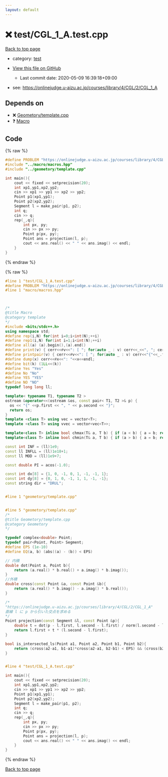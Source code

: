 ```yaml
---
layout: default
---
```


<!-- mathjax config similar to math.stackexchange -->
<script type="text/javascript" async
  src="https://cdnjs.cloudflare.com/ajax/libs/mathjax/2.7.5/MathJax.js?config=TeX-MML-AM_CHTML">
</script>
<script type="text/x-mathjax-config">
  MathJax.Hub.Config({
    TeX: { equationNumbers: { autoNumber: "AMS" }},
    tex2jax: {
      inlineMath: [ ['$','$'] ],
      processEscapes: true
    },
    "HTML-CSS": { matchFontHeight: false },
    displayAlign: "left",
    displayIndent: "2em"
  });
</script>

<script type="text/javascript" src="https://cdnjs.cloudflare.com/ajax/libs/jquery/3.4.1/jquery.min.js"></script>
<script src="https://cdn.jsdelivr.net/npm/jquery-balloon-js@1.1.2/jquery.balloon.min.js" integrity="sha256-ZEYs9VrgAeNuPvs15E39OsyOJaIkXEEt10fzxJ20+2I=" crossorigin="anonymous"></script>
<script type="text/javascript" src="../../assets/js/copy-button.js"></script>
<link rel="stylesheet" href="../../assets/css/copy-button.css" />


# :x: test/CGL_1_A.test.cpp

<a href="../../index.html">Back to top page</a>

* category: <a href="../../index.html#098f6bcd4621d373cade4e832627b4f6">test</a>
* <a href="{{ site.github.repository_url }}/blob/master/test/CGL_1_A.test.cpp">View this file on GitHub</a>
    - Last commit date: 2020-05-09 16:39:18+09:00


* see: <a href="https://onlinejudge.u-aizu.ac.jp/courses/library/4/CGL/2/CGL_1_A">https://onlinejudge.u-aizu.ac.jp/courses/library/4/CGL/2/CGL_1_A</a>


## Depends on

* :x: <a href="../../library/geometory/template.cpp.html">Geometory/template.cpp</a>
* :question: <a href="../../library/macro/macros.hpp.html">Macro</a>


## Code

<a id="unbundled"></a>
{% raw %}
```cpp
#define PROBLEM "https://onlinejudge.u-aizu.ac.jp/courses/library/4/CGL/2/CGL_1_A"
#include "../macro/macros.hpp"
#include "../geometory/template.cpp"

int main(){
    cout << fixed << setprecision(20);
    int xp1,yp1,xp2,yp2;
    cin >> xp1 >> yp1 >> xp2 >> yp2;
    Point p1(xp1,yp1);
    Point p2(xp2,yp2);
    Segment l = make_pair(p1, p2);
    int q;
    cin >> q;
    rep(_,q){
        int px, py;
        cin >> px >> py;
        Point p(px, py);
        Point ans = projection(l, p);
        cout << ans.real() << " " << ans.imag() << endl;
    }
}
```
{% endraw %}

<a id="bundled"></a>
{% raw %}
```cpp
#line 1 "test/CGL_1_A.test.cpp"
#define PROBLEM "https://onlinejudge.u-aizu.ac.jp/courses/library/4/CGL/2/CGL_1_A"
#line 1 "macro/macros.hpp"



/*
@title Macro
@category template
*/
#include <bits/stdc++.h>
using namespace std;
#define rep(i,N) for(int i=0;i<int(N);++i)
#define rep1(i,N) for(int i=1;i<int(N);++i)
#define all(a) (a).begin(),(a).end()
#define print(v) { cerr<<#v<<": [ "; for(auto _ : v) cerr<<_<<", "; cerr<<"]"<<endl; }
#define printpair(v) { cerr<<#v<<": [ "; for(auto _ : v) cerr<<"{"<<_.first<<","<<_.second<<"}"<<", "; cerr<<"]"<<endl; }
#define dump(x) cerr<<#x<<": "<<x<<endl;
#define bit(k) (1LL<<(k))
#define Yes "Yes"
#define No "No"
#define YES "YES"
#define NO "NO"
typedef long long ll;

template< typename T1, typename T2 >
ostream &operator<<(ostream &os, const pair< T1, T2 >& p) {
  os << "{" <<p.first << ", " << p.second << "}";
  return os;
}
template <class T> using vec = vector<T>;
template <class T> using vvec = vector<vec<T>>;

template<class T> inline bool chmax(T& a, T b) { if (a < b) { a = b; return true; } return false; }
template<class T> inline bool chmin(T& a, T b) { if (a > b) { a = b; return true; } return false; }

const int INF = (ll)1e9;
const ll INFLL = (ll)1e18+1;
const ll MOD = (ll)1e9+7;

const double PI = acos(-1.0);

const int dx[8] = {1, 0, -1, 0, 1, -1, -1, 1};
const int dy[8] = {0, 1, 0, -1, 1, 1, -1, -1};
const string dir = "DRUL";


#line 1 "geometory/template.cpp"


#line 5 "geometory/template.cpp"
/*
@title Geometory/template.cpp
@category Geometory
*/

typedef complex<double> Point;
typedef pair<Point, Point> Segment;
#define EPS (1e-10)
#define EQ(a, b) (abs((a) - (b)) < EPS)

// 内積
double dot(Point a, Point b){
    return (a.real() * b.real() + a.imag() * b.imag());
}
//外積
double cross(const Point &a, const Point &b){
    return (a.real() * b.imag() - a.imag() * b.real());
}

/*
"https://onlinejudge.u-aizu.ac.jp/courses/library/4/CGL/2/CGL_1_A"
直線 l に p から引いた交点を求める
*/
Point projection(const Segment &l, const Point &p){
    double t = dot(p - l.first, l.second - l.first) / norm(l.second - l.first);
    return l.first + t * (l.second - l.first);
}

bool is_intersected_ls(Point a1, Point a2, Point b1, Point b2){
    return (cross(a2-a1, b1-a1)*cross(a2-a1, b2-b1) < EPS) && (cross(b2-b1, a1-b1)*cross(b2-b1, a2-b1) < EPS);
}


#line 4 "test/CGL_1_A.test.cpp"

int main(){
    cout << fixed << setprecision(20);
    int xp1,yp1,xp2,yp2;
    cin >> xp1 >> yp1 >> xp2 >> yp2;
    Point p1(xp1,yp1);
    Point p2(xp2,yp2);
    Segment l = make_pair(p1, p2);
    int q;
    cin >> q;
    rep(_,q){
        int px, py;
        cin >> px >> py;
        Point p(px, py);
        Point ans = projection(l, p);
        cout << ans.real() << " " << ans.imag() << endl;
    }
}

```
{% endraw %}

<a href="../../index.html">Back to top page</a>

